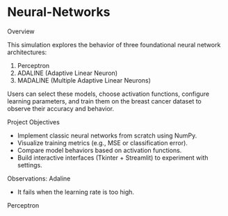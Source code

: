 # Neural-Networks

Overview

This simulation explores the behavior of three foundational neural network architectures:

1. Perceptron
2. ADALINE (Adaptive Linear Neuron)
3. MADALINE (Multiple Adaptive Linear Neurons)

Users can select these models, choose activation functions, configure learning parameters, and train them on the breast cancer dataset to observe their accuracy and behavior.

Project Objectives

- Implement classic neural networks from scratch using NumPy.
- Visualize training metrics (e.g., MSE or classification error).
- Compare model behaviors based on activation functions.
- Build interactive interfaces (Tkinter + Streamlit) to experiment with settings.

Observations:
Adaline

- It fails when the learning rate is too high.

Perceptron

